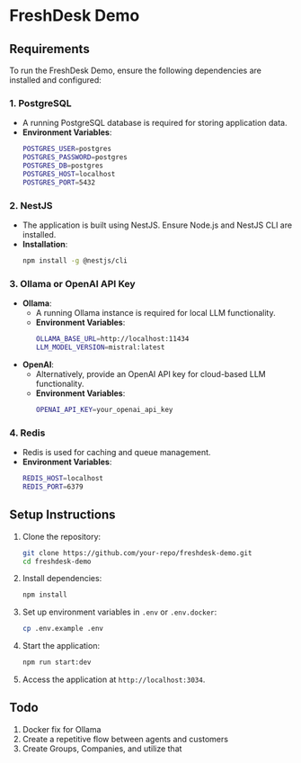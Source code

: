 # FreshDesk Demo

## Requirements

To run the FreshDesk Demo, ensure the following dependencies are installed and configured:

### 1. **PostgreSQL**
   - A running PostgreSQL database is required for storing application data.
   - **Environment Variables**:
     ```bash
     POSTGRES_USER=postgres
     POSTGRES_PASSWORD=postgres
     POSTGRES_DB=postgres
     POSTGRES_HOST=localhost
     POSTGRES_PORT=5432
     ```

### 2. **NestJS**
   - The application is built using NestJS. Ensure Node.js and NestJS CLI are installed.
   - **Installation**:
     ```bash
     npm install -g @nestjs/cli
     ```

### 3. **Ollama or OpenAI API Key**
   - **Ollama**:
     - A running Ollama instance is required for local LLM functionality.
     - **Environment Variables**:
       ```bash
       OLLAMA_BASE_URL=http://localhost:11434
       LLM_MODEL_VERSION=mistral:latest
       ```
   - **OpenAI**:
     - Alternatively, provide an OpenAI API key for cloud-based LLM functionality.
     - **Environment Variables**:
       ```bash
       OPENAI_API_KEY=your_openai_api_key
       ```

### 4. **Redis**
   - Redis is used for caching and queue management.
   - **Environment Variables**:
     ```bash
     REDIS_HOST=localhost
     REDIS_PORT=6379
     ```

## Setup Instructions

1. Clone the repository:
   ```bash
   git clone https://github.com/your-repo/freshdesk-demo.git
   cd freshdesk-demo
   ```

2. Install dependencies:
   ```bash
   npm install
   ```

3. Set up environment variables in `.env` or `.env.docker`:
   ```bash
   cp .env.example .env
   ```

4. Start the application:
   ```bash
   npm run start:dev
   ```

5. Access the application at `http://localhost:3034`.

## Todo

1. Docker fix for Ollama
2. Create a repetitive flow between agents and customers
3. Create Groups, Companies, and utilize that

